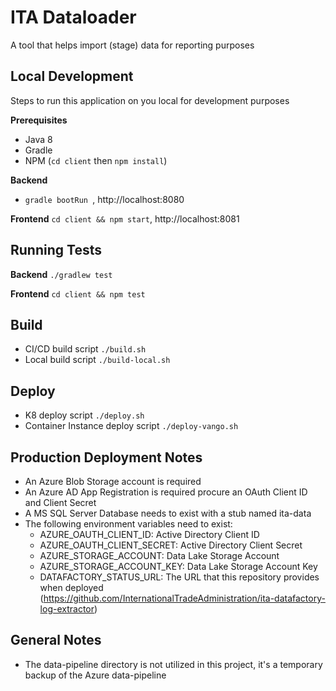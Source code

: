 # ITA Dataloader
A tool that helps import (stage) data for reporting purposes

## Local Development
Steps to run this application on you local for development purposes

**Prerequisites** 
 - Java 8
 - Gradle
 - NPM (`cd client` then `npm install`)

**Backend** 
 - `gradle bootRun `, http://localhost:8080

**Frontend** `cd client && npm start`, http://localhost:8081

## Running Tests

**Backend** `./gradlew test`

**Frontend**  `cd client && npm test`

## Build
 - CI/CD build script ```./build.sh```
 - Local build script ```./build-local.sh```

## Deploy
 - K8 deploy script ```./deploy.sh```
 - Container Instance deploy script ```./deploy-vango.sh```
 
## Production Deployment Notes
 - An Azure Blob Storage account is required
 - An Azure AD App Registration is required procure an OAuth Client ID and Client Secret
 - A MS SQL Server Database needs to exist with a stub named ita-data
 - The following environment variables need to exist:
    - AZURE_OAUTH_CLIENT_ID: Active Directory Client ID
    - AZURE_OAUTH_CLIENT_SECRET: Active Directory Client Secret
    - AZURE_STORAGE_ACCOUNT: Data Lake Storage Account
    - AZURE_STORAGE_ACCOUNT_KEY: Data Lake Storage Account Key
    - DATAFACTORY_STATUS_URL: The URL that this repository provides when deployed (https://github.com/InternationalTradeAdministration/ita-datafactory-log-extractor)

## General Notes
 - The data-pipeline directory is not utilized in this project, it's a temporary backup of the Azure data-pipeline
